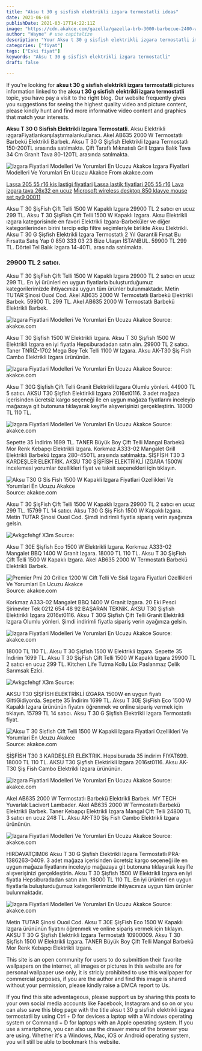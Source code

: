 ```yaml
---
title: "Aksu t 30 g sisfish elektrikli izgara termostatli ideas"
date: 2021-06-08
publishDate: 2021-03-17T14:22:11Z
image: "https://cdn.akakce.com/gazella/gazella-brb-3000-barbecue-2400-w-cam-kapakli-x.jpg"
author: "Wayne" # use capitalize
description: "Your Aksu t 30 g sisfish elektrikli izgara termostatli images are available. Aksu t 30 g sisfish elektrikli izgara termostatli are a topic that is being searched for and liked by netizens now. You can Find and Download the Aksu t 30 g sisfish elektrikli izgara termostatli files here. Download all free vectors."
categories: ["fiyat"]
tags: ["Eski fiyat"]
keywords: "Aksu t 30 g sisfish elektrikli izgara termostatli"
draft: false

---
```


If you're looking for **aksu t 30 g sisfish elektrikli izgara termostatli** pictures information linked to the **aksu t 30 g sisfish elektrikli izgara termostatli** topic, you have pay a visit to the right  blog.  Our website frequently  gives you  suggestions  for seeing  the highest  quality video and picture  content, please kindly hunt and find more informative video content and graphics  that match your interests.

**Aksu T 30 G Sisfish Elektrikli Izgara Termostatli**. Aksu Elektrikli ızgaraFiyatlarıkarşılaştırmalarıkullanıcı. Akel AB635 2000 W Termostatlı Barbekü Elektrikli Barbek. Aksu T 30 G Şişfish Elektrikli Izgara Termostatlı 150-200TL arasında satılmakta. Çift Taraflı Mıknatıslı Grill Izgara Balık Tava 34 Cm Granit Tava 80-120TL arasında satılmakta.

![Izgara Fiyatlari Modelleri Ve Yorumlari En Ucuzu Akakce](https://cdn.akakce.com/taner/taner-tnriz-1702-mega-boy-tek-telli-1100-w-x.jpg "Izgara Fiyatlari Modelleri Ve Yorumlari En Ucuzu Akakce")
Izgara Fiyatlari Modelleri Ve Yorumlari En Ucuzu Akakce From akakce.com

[Lassa 205 55 r16 kis lastigi fiyatlari](/lassa-205-55-r16-kis-lastigi-fiyatlari/)
[Lassa lastik fiyatlari 205 55 r16](/lassa-lastik-fiyatlari-205-55-r16/)
[Lava izgara tava 26x32 en ucuz](/lava-izgara-tava-26x32-en-ucuz/)
[Microsoft wireless desktop 850 klavye mouse set py9 00011](/microsoft-wireless-desktop-850-klavye-mouse-set-py9-00011/)

Aksu T 30 ŞişFish Çift Telli 1500 W Kapaklı Izgara 29900 TL 2 satıcı en ucuz 299 TL. Aksu T 30 ŞişFish Çift Telli 1500 W Kapaklı Izgara. Aksu Elektrikli ızgara kategorisinde en favori Elektrikli Izgara-Barbeküler ve diğer kategorilerinden birini tercip edip filtre seçimleriyle birlikte Aksu Elektrikli. Aksu T 30 G Şişfish Elektrikli Izgara Termostatlı 2 Yıl Garantili Fırsat Bu Fırsatta Satış Yap 0 850 333 03 23 Bize Ulaşın İSTANBUL. 59900 TL 299 TL. Dörtel Tel Balık Izgara 14-40TL arasında satılmakta.

### 29900 TL 2 satıcı.

Aksu T 30 ŞişFish Çift Telli 1500 W Kapaklı Izgara 29900 TL 2 satıcı en ucuz 299 TL. En iyi ürünleri en uygun fiyatlarla buluşturduğumuz kategorilerimizde ihtiyacınıza uygun tüm ürünler bulunmaktadır. Metin TUTAR Şinosi Ouoıl Cod. Akel AB635 2000 W Termostatlı Barbekü Elektrikli Barbek. 59900 TL 299 TL. Akel AB635 2000 W Termostatlı Barbekü Elektrikli Barbek.


![Izgara Fiyatlari Modelleri Ve Yorumlari En Ucuzu Akakce](https://cdn.akakce.com/taner/taner-tnriz-1702-mega-boy-tek-telli-1100-w-x.jpg "Izgara Fiyatlari Modelleri Ve Yorumlari En Ucuzu Akakce")
Source: akakce.com

Aksu T 30 Şişfish 1500 W Elektrikli Izgara. Aksu T 30 Şişfish 1500 W Elektrikli Izgara en iyi fiyatla Hepsiburadadan satın alın. 29900 TL 2 satıcı. Taner TNRIZ-1702 Mega Boy Tek Telli 1100 W Izgara. Aksu AK-T30 Şiş Fish Cambo Elektrikli Izgara ürününün.

![Izgara Fiyatlari Modelleri Ve Yorumlari En Ucuzu Akakce](https://cdn.akakce.com/sinbo/sinbo-sbg-7102-2000-w-x.jpg "Izgara Fiyatlari Modelleri Ve Yorumlari En Ucuzu Akakce")
Source: akakce.com

Aksu T 30G Şişfish Çift Telli Granit Elektrikli Izgara Olumlu yönleri. 44900 TL 5 satıcı. AKSU T30 Şişfish Elektirikli Izgara 2016st0116. 3 adet mağaza içerisinden ücretsiz kargo seçeneği ile en uygun mağaza fiyatlarını inceleyip mağazaya git butonuna tıklayarak keyifle alışverişinizi gerçekleştirin. 18000 TL 110 TL.

![Izgara Fiyatlari Modelleri Ve Yorumlari En Ucuzu Akakce](https://iis-akakce.akamaized.net/p.x?%2F%2Fn11scdn%2Eakamaized%2Enet%2Fa1%2F1024%2Felektronik%2Fendustriyel%2Dmutfak%2Dmalzemeleri%2Ftefal%2Doptigrill%2Dxl%2Dgc722d%2D9%2Dprogramli%5F%5F0958820881795497%2Ejpg "Izgara Fiyatlari Modelleri Ve Yorumlari En Ucuzu Akakce")
Source: akakce.com

Sepette 35 İndirim 1699 TL. TANER Büyük Boy Çift Telli Mangal Barbekü Mor Renk Kebapçı Elektrikli Izgara. Korkmaz A333-02 Mangalet Grill Elektrikli Barbekü Izgara 280-450TL arasında satılmakta. ŞİŞFİSH T30 3 KARDEŞLER ELEKTRIK. AKSU T30 ŞİŞFİSH ELEKTRİKLİ IZGARA 1500W incelemesi yorumlar özellikleri fiyat ve taksit seçenekleri için tıklayın.

![Aksu T30 G Sis Fish 1500 W Kapakli Izgara Fiyatlari Ozellikleri Ve Yorumlari En Ucuzu Akakce](https://cdn.akakce.com/aksu/aksu-t30-g-sis-fish-1500-w-kapakli-z.jpg "Aksu T30 G Sis Fish 1500 W Kapakli Izgara Fiyatlari Ozellikleri Ve Yorumlari En Ucuzu Akakce")
Source: akakce.com

Aksu T 30 ŞişFish Çift Telli 1500 W Kapaklı Izgara 29900 TL 2 satıcı en ucuz 299 TL. 15799 TL 14 satıcı. Aksu T30 G Şiş Fish 1500 W Kapaklı Izgara. Metin TUTAR Şinosi Ouoıl Cod. Şimdi indirimli fiyatla sipariş verin ayağınıza gelsin.

![Avkgcfehgf X3m](https://cdn.akakce.com/_bro/711/14061/14061_15_158807_277158x.jpg "Avkgcfehgf X3m")
Source: 

Aksu T 30E Şişfish Eco 1500 W Elektrikli Izgara. Korkmaz A333-02 Mangalet BBQ 1400 W Granit Izgara. 18000 TL 110 TL. Aksu T 30 ŞişFish Çift Telli 1500 W Kapaklı Izgara. Akel AB635 2000 W Termostatlı Barbekü Elektrikli Barbek.

![Premier Pmi 20 Grillex 1200 W Cift Telli Ve Sisli Izgara Fiyatlari Ozellikleri Ve Yorumlari En Ucuzu Akakce](https://iis-akakce.akamaized.net/p.x?%2F%2Fmcdn01%2Egittigidiyor%2Enet%2F67263%2F672638594%5F0%2Ejpg "Premier Pmi 20 Grillex 1200 W Cift Telli Ve Sisli Izgara Fiyatlari Ozellikleri Ve Yorumlari En Ucuzu Akakce")
Source: akakce.com

Korkmaz A333-02 Mangalet BBQ 1400 W Granit Izgara. 20 Eki Pesci Şirinevler Tek 0212 654 48 92 BAŞARAN TEKNiK. AKSU T30 Şişfish Elektirikli Izgara 2016st0116. Aksu T 30G Şişfish Çift Telli Granit Elektrikli Izgara Olumlu yönleri. Şimdi indirimli fiyatla sipariş verin ayağınıza gelsin.

![Izgara Fiyatlari Modelleri Ve Yorumlari En Ucuzu Akakce](https://cdn.akakce.com/tefal/tefal-family-grill-2400-w-dumansiz-x.jpg "Izgara Fiyatlari Modelleri Ve Yorumlari En Ucuzu Akakce")
Source: akakce.com

18000 TL 110 TL. Aksu T 30 Şişfish 1500 W Elektrikli Izgara. Sepette 35 İndirim 1699 TL. Aksu T 30 ŞişFish Çift Telli 1500 W Kapaklı Izgara 29900 TL 2 satıcı en ucuz 299 TL. Kitchen Life Tutma Kollu Lüx Paslanmaz Çelik Sarımsak Ezici.

![Avkgcfehgf X3m](https://cdn.akakce.com/_bro/2557/14027/14027_4_158074_274827x.jpg "Avkgcfehgf X3m")
Source: 

AKSU T30 ŞİŞFİSH ELEKTRİKLİ IZGARA 1500W en uygun fiyatı GittiGidiyorda. Sepette 35 İndirim 1699 TL. Aksu T 30E ŞişFish Eco 1500 W Kapaklı Izgara ürününün fiyatını öğrenmek ve online sipariş vermek için tıklayın. 15799 TL 14 satıcı. Aksu T 30 G Şişfish Elektrikli Izgara Termostatlı fiyat.

![Aksu T 30 Sisfish Cift Telli 1500 W Kapakli Izgara Fiyatlari Ozellikleri Ve Yorumlari En Ucuzu Akakce](https://cdn.akakce.com/aksu/aksu-t-30-sisfish-cift-telli-1500-w-kapakli-z.jpg "Aksu T 30 Sisfish Cift Telli 1500 W Kapakli Izgara Fiyatlari Ozellikleri Ve Yorumlari En Ucuzu Akakce")
Source: akakce.com

ŞİŞFİSH T30 3 KARDEŞLER ELEKTRIK. Hepsiburada 35 indirim FIYAT699. 18000 TL 110 TL. AKSU T30 Şişfish Elektirikli Izgara 2016st0116. Aksu AK-T30 Şiş Fish Cambo Elektrikli Izgara ürününün.

![Izgara Fiyatlari Modelleri Ve Yorumlari En Ucuzu Akakce](https://cdn.akakce.com/taner/taner-kebapci-tnriz-1705-buyuk-boy-36-cm-1200-w-cift-telli-x.jpg "Izgara Fiyatlari Modelleri Ve Yorumlari En Ucuzu Akakce")
Source: akakce.com

Akel AB635 2000 W Termostatlı Barbekü Elektrikli Barbek. MY TECH Yuvarlak Lacivert Lambader. Akel AB635 2000 W Termostatlı Barbekü Elektrikli Barbek. Taner Kebapçı Elektrikli Izgara Mangal Çift Telli 24800 TL 3 satıcı en ucuz 248 TL. Aksu AK-T30 Şiş Fish Cambo Elektrikli Izgara ürününün.

![Izgara Fiyatlari Modelleri Ve Yorumlari En Ucuzu Akakce](https://iis-akakce.akamaized.net/p.x?%2F%2Fproductimages%2Ehepsiburada%2Enet%2Fs%2F32%2F600%2F10358572679218%2Ejpg "Izgara Fiyatlari Modelleri Ve Yorumlari En Ucuzu Akakce")
Source: akakce.com

HIRDAVATÇIM06 Aksu T 30 G Şişfish Elektrikli Izgara Termostatlı PRA-1386263-0409. 3 adet mağaza içerisinden ücretsiz kargo seçeneği ile en uygun mağaza fiyatlarını inceleyip mağazaya git butonuna tıklayarak keyifle alışverişinizi gerçekleştirin. Aksu T 30 Şişfish 1500 W Elektrikli Izgara en iyi fiyatla Hepsiburadadan satın alın. 18000 TL 110 TL. En iyi ürünleri en uygun fiyatlarla buluşturduğumuz kategorilerimizde ihtiyacınıza uygun tüm ürünler bulunmaktadır.

![Izgara Fiyatlari Modelleri Ve Yorumlari En Ucuzu Akakce](https://cdn.akakce.com/gazella/gazella-brb-3000-barbecue-2400-w-cam-kapakli-x.jpg "Izgara Fiyatlari Modelleri Ve Yorumlari En Ucuzu Akakce")
Source: akakce.com

Metin TUTAR Şinosi Ouoıl Cod. Aksu T 30E ŞişFish Eco 1500 W Kapaklı Izgara ürününün fiyatını öğrenmek ve online sipariş vermek için tıklayın. AKSU T 30 G Şişfish Elektrikli Izgara Termostatlı 10900009. Aksu T 30 Şişfish 1500 W Elektrikli Izgara. TANER Büyük Boy Çift Telli Mangal Barbekü Mor Renk Kebapçı Elektrikli Izgara.

This site is an open community for users to do submittion their favorite wallpapers on the internet, all images or pictures in this website are for personal wallpaper use only, it is stricly prohibited to use this wallpaper for commercial purposes, if you are the author and find this image is shared without your permission, please kindly raise a DMCA report to Us.

If you find this site adventageous, please support us by sharing this posts to your own social media accounts like Facebook, Instagram and so on or you can also save this blog page with the title aksu t 30 g sisfish elektrikli izgara termostatli by using Ctrl + D for devices a laptop with a Windows operating system or Command + D for laptops with an Apple operating system. If you use a smartphone, you can also use the drawer menu of the browser you are using. Whether it's a Windows, Mac, iOS or Android operating system, you will still be able to bookmark this website.
